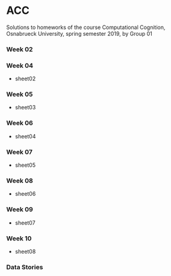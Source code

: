 # ACC
Solutions to homeworks of the course Computational Cognition, Osnabrueck University, spring semester 2019, by Group 01



### Week 02

### Week 04
- sheet02

### Week 05
- sheet03

### Week 06
- sheet04

### Week 07
- sheet05

### Week 08
- sheet06

### Week 09
- sheet07

### Week 10
- sheet08

### Data Stories
